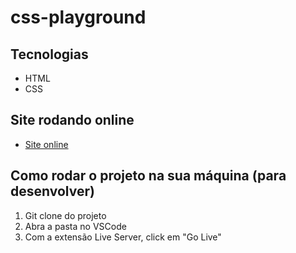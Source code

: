 # css-playground

## Tecnologias
- HTML
- CSS

## Site rodando online
- [Site online](https://css-playground-87.netlify.app/)

## Como rodar o projeto na sua máquina (para desenvolver)
1. Git clone do projeto
2. Abra a pasta no VSCode
3. Com a extensão Live Server, click em "Go Live"